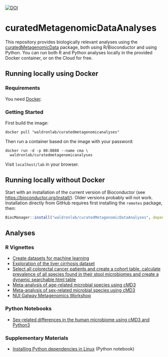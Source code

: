 [![DOI](https://zenodo.org/badge/DOI/10.5281/zenodo.15856813.svg)](https://doi.org/10.5281/zenodo.15856813)

# curatedMetagenomicDataAnalyses

This repository provides biologically relevant analyses using the [curatedMetagenomicData](https://bioconductor.org/packages/curatedMetagenomicData/) package, both using R/Bioconductor and using Python. You can run both R and Python analyses locally in the provided Docker container, or on the Cloud for free.

## Running locally using Docker

### Requirements

You need [Docker](https://docs.docker.com/get-docker/).

### Getting Started

First build the image:

    docker pull "waldronlab/curatedmetagenomicanalyses"

Then run a container based on the image with your password:

    docker run -d -p 80:8888 --name cma \
      waldronlab/curatedmetagenomicanalyses

Visit `localhost/lab` in your browser.

## Running locally without Docker

Start with an installation of the current version of Bioconductor (see https://bioconductor.org/install/). Older versions probably will not work. 
Installation directly from GitHub requires first installing the `remotes` package, then:
```r
BiocManager::install("waldronlab/curatedMetagenomicDataAnalyses", dependencies = TRUE)
```

## Analyses

### R Vignettes

* [Create datasets for machine learning](https://waldronlab.io/curatedMetagenomicDataAnalyses/articles/MLdatasets.html)
* [Exploration of the liver cirrhosis dataset](https://waldronlab.io/curatedMetagenomicDataAnalyses/articles/explorecirrhosis.html)
* [Select all colorectal cancer patients and create a cohort table, calculate prevalence of all species found in their stool microbiomes and create a dynamic searchable html table](https://waldronlab.io/curatedMetagenomicDataAnalyses/articles/identify_CRC_species.html)
* [Meta-analysis of age-related microbial species using cMD3](https://waldronlab.io/curatedMetagenomicDataAnalyses/articles/Age_metaanalysis_vignette.html)
* [Meta-analysis of sex-related microbial species using cMD3](https://waldronlab.io/curatedMetagenomicDataAnalyses/articles/Sex_metaanalysis_vignette.html)
* [NUI Galway Metagenomics Workshop](https://waldronlab.io/curatedMetagenomicDataAnalyses/articles/NUI-Galway-Metagenomics-Workshop.html)

### Python Notebooks

* [Sex-related differences in the human microbiome using cMD3 and Python3](https://github.com/waldronlab/curatedMetagenomicDataAnalyses/blob/main/vignettes/sexContrastMicrobiomeAnalysis.ipynb)

### Supplementary Materials 

* [Installing Python dependencies in Linux](https://github.com/waldronlab/curatedMetagenomicDataAnalyses/blob/main/vignettes/installation.ipynb) (Python notebook)
